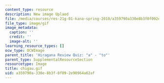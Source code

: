 ```yaml
---
content_type: resource
description: New image Uplaod
file: /media/courses/res-21g-01-kana-spring-2010/a359790a330e8b3f0f092e90964a62af_chigau.gif
file_type: image/gif
image_metadata:
  caption: ''
  credit: ''
  image-alt: ''
learning_resource_types: []
ocw_type: OCWImage
parent_title: 'Hiragana Review Quiz: "a" - "to"'
parent_type: SupplementalResourceSection
resourcetype: Image
title: chigau.gif
uid: a359790a-330e-8b3f-0f09-2e90964a62af
---
```

